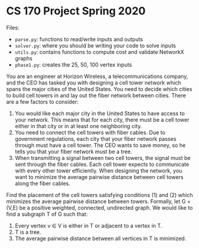 # CS 170 Project Spring 2020

Files:
- `parse.py`: functions to read/write inputs and outputs
- `solver.py`: where you should be writing your code to solve inputs
- `utils.py`: contains functions to compute cost and validate NetworkX graphs
- `phase1.py`: creates the 25, 50, 100 vertex inputs

You are an engineer at Horizon Wireless, a telecommunications company, and the CEO has tasked you with designing
a cell tower network which spans the major cities of the United States. You need to decide which cities to build cell
towers in and lay out the fiber network between cities. There are a few factors to consider:

1. You would like each major city in the United States to have access to your network. This means that for each
city, there must be a cell tower either in that city or in at least one neighboring city.
2. You need to connect the cell towers with fiber cables. Due to government regulations, each city that your fiber
network passes through must have a cell tower. The CEO wants to save money, so he tells you that your fiber
network must be a tree.
3. When transmitting a signal between two cell towers, the signal must be sent through the fiber cables. Each cell
tower expects to communicate with every other tower efficiently. When designing the network, you want to
minimize the average pairwise distance between cell towers along the fiber cables.

Find the placement of the cell towers satisfying conditions (1) and (2) which minimizes the average pairwise distance
between towers.
Formally, let G = (V,E) be a positive weighted, connected, undirected graph. We would like to find a subgraph T of
G such that:
1. Every vertex v ∈ V is either in T or adjacent to a vertex in T.
2. T is a tree.
3. The average pairwise distance between all vertices in T is minimized.
